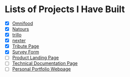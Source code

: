 # Lists of Projects I Have Built

- [x] [Omnifood](https://genesisgabiola.github.io/omnifood/)
- [x] [Natours](https://genesisgabiola.github.io/natours/)
- [x] [trillo](https://genesisgabiola.github.io/trillo/)
- [x] [nexter](https://genesisgabiola.github.io/nexter/)
- [x] [Tribute Page](https://genesisgabiola.github.io/freeCodeCamp-projects/tribute-page/)
- [x] [Survey Form](https://genesisgabiola.github.io/freeCodeCamp-projects/survey-form/)
- [ ] [Product Landing Page](https://genesisgabiola.github.io/freCodeCamp-projects/product-landing/)
- [ ] [Technical Documentation Page](https://genesisgabiola.github.io/freeCodeCamp-projects/technical-documentation/)
- [ ] [Personal Portfolio Webpage](https://genesisgabiola.github.io/freeCodeCamp-projects/portfolio/)